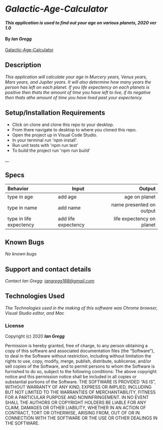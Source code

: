 # _Galactic-Age-Calculator_

#### _This application is used to find out your age on various planets, 2020 ver 1.0_

#### By _Ian Gregg_
[Galactic-Age-Calculator](https://github.com/oldgregg89/Super-Galactic-Age-Calculator)

## Description

_This application will calculate your age in Murcery years, Venus years, Mars years, and Jupiter years. It will also determine how many years the person has left on each planet. If you life expectency on each planets is positive then thats the amount of time you have left to live, if its negative then thats athe amount of time you have lived past your expectency._

## Setup/Installation Requirements


* Click on clone and clone this repo to your desktop.
* From there navigate to desktop to where you cloned this repo.
* Open the project up in Visual Code Studio.
* In your terminal run 'npm install'.
* Run unit tests with 'npm run test'
* To build the project run 'npm run build'

__

## Specs

| Behavior    | Input | Output |
| :---------- | ----- | -----: |
| type in age | add age | age on planet |
| type in name | add name | name presented on output |
| type in life expectency | add life expectency | life expectency on planet |



## Known Bugs

_No known bugs_

## Support and contact details

_Contact Ian Gregg: <iangregg188@gmail.com>_

## Technologies Used

_The Technologies used in the making of this software was Chrome browser, Visual Studio editor, and Mac_

### License

Copyright (c) 2020 **_Ian Gregg_**

Permission is hereby granted, free of charge, to any person obtaining a copy of this software and associated documentation files (the “Software”), to deal in the Software without restriction, including without limitation the rights to use, copy, modify, merge, publish, distribute, sublicense, and/or sell copies of the Software, and to permit persons to whom the Software is furnished to do so, subject to the following conditions:
The above copyright notice and this permission notice shall be included in all copies or substantial portions of the Software.
THE SOFTWARE IS PROVIDED “AS IS”, WITHOUT WARRANTY OF ANY KIND, EXPRESS OR IMPLIED, INCLUDING BUT NOT LIMITED TO THE WARRANTIES OF MERCHANTABILITY, FITNESS FOR A PARTICULAR PURPOSE AND NONINFRINGEMENT. IN NO EVENT SHALL THE AUTHORS OR COPYRIGHT HOLDERS BE LIABLE FOR ANY CLAIM, DAMAGES OR OTHER LIABILITY, WHETHER IN AN ACTION OF CONTRACT, TORT OR OTHERWISE, ARISING FROM, OUT OF OR IN CONNECTION WITH THE SOFTWARE OR THE USE OR OTHER DEALINGS IN THE SOFTWARE.
